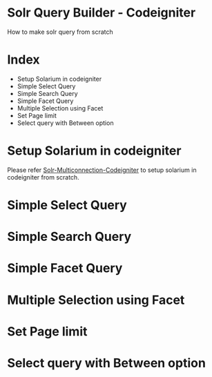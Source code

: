 # Solr Query Builder - Codeigniter

How to make solr query from scratch

# Index

- Setup Solarium in codeigniter
- Simple Select Query
- Simple Search Query
- Simple Facet Query
- Multiple Selection using Facet
- Set Page limit
- Select query with Between option

# Setup Solarium in codeigniter

Please refer [Solr-Multiconnection-Codeigniter](https://github.com/Loordubmary/solr-multiconnection-codeigniter#3-setup-solarium) to setup solarium in codeigniter from scratch.

# Simple Select Query

# Simple Search Query

# Simple Facet Query

# Multiple Selection using Facet

# Set Page limit

# Select query with Between option
